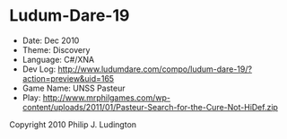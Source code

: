 Ludum-Dare-19
=============

* Date: Dec 2010
* Theme: Discovery
* Language: C#/XNA
* Dev Log: http://www.ludumdare.com/compo/ludum-dare-19/?action=preview&uid=165
* Game Name: UNSS Pasteur
* Play: http://www.mrphilgames.com/wp-content/uploads/2011/01/Pasteur-Search-for-the-Cure-Not-HiDef.zip


Copyright 2010 Philip J. Ludington